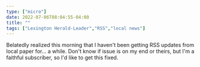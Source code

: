 ```yaml
---
type: ["micro"]
date: 2022-07-06T08:04:55-04:00
title: ""
tags: ["Lexington Herald-Leader","RSS","local news"]
---
```

Belatedly realized this morning that I haven't been getting RSS updates from local paper for... a while. Don't know if issue is on my end or theirs, but I'm a faithful subscriber, so I'd like to get this fixed.
